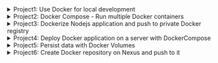 <details>
<summary>Project1:  Use Docker for local development</summary>

### Technologies used:
- Docker
- Node.js
- MongoDB
- MongoExpress

Project Description:

- Create Dockerfile for Nodejs application and build Docker image
- Run Nodejs application in Docker container and connect to MongoDB database container locally.
- AlsorunMongoExpress container as a Ul of the MongoDB database.

### With Docker

#### To start the application

Step 1: Create docker network
```shell
docker network create mongo-network
```
Step 2: start mongodb
```shell
docker run -d -p 27017:27017 -e MONGO_INITDB_ROOT_USERNAME=admin -e MONGO_INITDB_ROOT_PASSWORD=password --name mongodb --net mongo-network mongo
```
Step 3: start mongo-express
```shell
docker run -d -p 8081:8081 -e ME_CONFIG_MONGODB_ADMINUSERNAME=admin -e ME_CONFIG_MONGODB_ADMINPASSWORD=password --net mongo-network --name mongo-express -e ME_CONFIG_MONGODB_SERVER=mongodb mongo-express
```
_NOTE: creating docker-network in optional. You can start both containers in a default network. In this case, just emit `--net` flag in `docker run` command_

Step 4: open mongo-express from browser

    http://localhost:8081

Step 5: create `user-account` _db_ and `users` _collection_ in mongo-express

Step 6: Start your nodejs application locally - go to `app` directory of project

    cd app
    npm install 
    node server.js

Step 7: Access you nodejs application UI from browser

    http://localhost:3000

</details>

<details>
<summary>Project2: Docker Compose - Run multiple Docker containers</summary>

Technologies used:
- Docker
- MongoDB
- MongoExpress

Project Description:
- Write Docker Compose file to run MongoDB and MongoExpress containers

### With Docker Compose
#### To start the application

Step 1: start mongodb and mongo-express

    docker-compose -f docker-compose.yaml up

_You can access the mongo-express under localhost:8080 from your browser_

Step 2: in mongo-express UI - create a new database "user-account"

Step 3: in mongo-express UI - create a new collection "users" in the database "user-account"

Step 4: start node server

    cd app
    npm install
    node server.js

Step 5: access the nodejs application from browser

    http://localhost:3000

#### To build a docker image from the application

    docker build -t my-app:1.0 .       

The dot "." at the end of the command denotes location of the Dockerfile.
</details>

<details>
<summary>Project3: Dockerize Nodejs application and push to private Docker registry</summary>

Technologies used:
- Docker
- Nodejs
- Amazon ECR

Project Requirements:
- Write Dockerfile to build a Docker image for a Nodejs application
- Create private Docker registry on AWS (Amazon ECR)
- Push Docker image to this private repository

Step 1: create a repository in AWS ECR.

Step 2: follow the push steps from AWS ECR:

Login:

    aws ecr get-login-password --region us-east-1 | docker login --username AWS --password-stdin <account>.dkr.ecr.us-east-1.amazonaws.com

Build:

    docker build -t devops-module7-projects .

Tag:

    docker tag devops-module7-projects:latest <account>.dkr.ecr.us-east-1.amazonaws.com/devops-module7-projects:latest

Push:

    docker push <account>.dkr.ecr.us-east-1.amazonaws.com/devops-module7-projects:latest

</details>
<details>
<summary>Project4: Deploy Docker application on a server with DockerCompose</summary>

Technologies used:
- Docker
- Amazon ECR
- Node.js
- MongoDB
- MongoExpress

Project Description:
- Copy Docker-compose file to remote server
- Login to private Docker registry on remote server to fetch our app image
- Start our application container with MongoDB and MongoExpress services using docker compose

### login into the private repo
```shell
aws ecr get-login-password --region us-east-1 --profile <aws-creds-profile> | docker login --username AWS --password-stdin <account>.dkr.ecr.us-east-1.amazonaws.com
```

### add in docker-compose.yaml
```
   my-app:
     image: <account>.dkr.ecr.us-east-1.amazonaws.com/devops-module7-projects:1.0
     ports:
      - 3000:3000
```

### update the server.js file
```
// use when starting application as docker container, part of docker-compose
let mongoUrlDockerCompose = "mongodb://admin:password@mongodb";
    
// pass these options to mongo client connect request to avoid DeprecationWarning for current Server Discovery and Monitoring engine
let mongoClientOptions = { useNewUrlParser: true, useUnifiedTopology: true };
```

### build the image
```shell
docker build -t devops-module7-projects .
```

### tag the image
```shell
docker tag devops-module7-projects:latest <account>.dkr.ecr.us-east-1.amazonaws.com/devops-module7-projects:1.1
```
### push to repo
```shell
docker push 253021321210.dkr.ecr.us-east-1.amazonaws.com/devops-module7-projects:1.1
```

### run docker-compose
```shell
docker-compose -f docker-compose.yaml up -d
```
### Access you nodejs application UI from browser

    http://localhost:3000

</details>

<details>
<summary>Project5: Persist data with Docker Volumes</summary>

Technologies used:
- Docker
- Node.js
- MongoDB

Project Description:
- Persist data of a MongoDB container by attaching a Docker volume to it

### inside docker-compose.yaml
```
services:
...
   mongodb:
    image: mongo
    ports:
     - 27017:27017
    environment:
     - MONGO_INITDB_ROOT_USERNAME=admin
     - MONGO_INITDB_ROOT_PASSWORD=password
    volumes:
     - mongo-data:/data/db
...
volumes:
  mongo-data:
    driver: local
```

To access the shell of the Docker VM in order to view volume information, use this command:

    docker run -it --privileged --pid=host debian nsenter -t 1 -m -u -n -i sh

</details>

<details>
<summary>Project6: Create Docker repository on Nexus and push to it</summary>

Technologies used:
- Docker
- Nexus
- DigitalOcean
- Linux

Project Description:
* Create Docker hosted repository on Nexus
* Create Docker repository role on Nexus
* Configure Nexus, DigitalOcean Droplet and Docker to be able to push to Docker repository
* Build and Push Docker image to Docker repository on Nexus

### in Nexus repository add port for Docker
!["add Docker port"](./2023-10-15_12-46.png)

### in Droplet open the port in FW

### configure Realm in Nexus
!["add realm"](./2023-10-15_12-56.png)

### add in Docker Engine
```
"insecure-registries": ["143.110.158.5:8083"],
```

### Docker
```shell
docker login 143.110.158.5:8083

docker build app-for-nexus:1.0 .

docker tag app-for-nexus:1.0 143.110.158.5:8083/app-for-nexus:1.0

docker push 143.110.158.5:8083/app-for-nexus:1.0
```

</details>